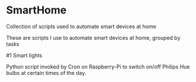 # SmartHome
Collection of scripts used to automate smart devices at home

These are scripts I use to automate smart devices at home, grouped by tasks

#1 Smart lights

Python script invoked by Cron on Raspberry-Pi to switch on/off Philips Hue bulbs at certain times of the day.
